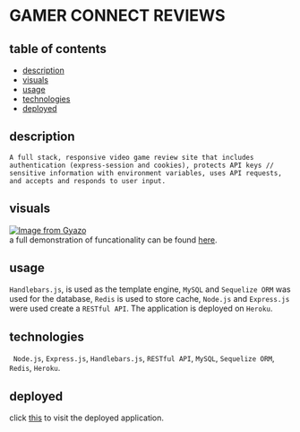 # GAMER CONNECT REVIEWS

## table of contents
- [description](#description)
- [visuals](#visuals)
- [usage](#usage)
- [technologies](#technologies)
- [deployed](#deployed)
  
## description
``` 
A full stack, responsive video game review site that includes authentication (express-session and cookies), protects API keys // sensitive information with environment variables, uses API requests, and accepts and responds to user input. 
```
## visuals
[![Image from Gyazo](https://i.gyazo.com/07311fc3bf726d885f78ee89dc41a3eb.gif)](https://gyazo.com/07311fc3bf726d885f78ee89dc41a3eb)<br>
a full demonstration of funcationality can be found [here](https://watch.screencastify.com/v/QKK3QIfq2srmVDer1Hp0).
## usage
```Handlebars.js```, is used as the template engine, ```MySQL``` and ```Sequelize ORM``` was used for the database, ```Redis``` is used to store cache, ```Node.js``` and ```Express.js``` were used create a ```RESTful API```. The application is deployed on ```Heroku```.

## technologies

``` Node.js```, ```Express.js```, ```Handlebars.js```, ```RESTful API```, ```MySQL```, ```Sequelize ORM```, ```Redis```, ```Heroku```.

## deployed
click [this](https://heroku.com/) to visit the deployed application.